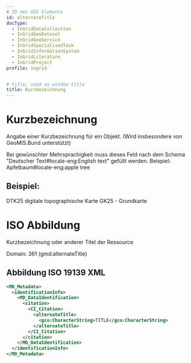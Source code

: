 ```yaml
---
# ID des GUI Elements
id: alternateTitle
docType:
  - InGridDataCollection
  - InGridGeoDataset
  - InGridGeoService
  - InGridSpecialisedTask
  - InGridInformationSystem
  - InGridLiterature
  - InGridProject
profile: ingrid


# title, used as window title
title: Kurzbezeichnung
---
```


# Kurzbezeichnung

Angabe einer Kurzbezeichnung für ein Objekt. (Wird insbesondere von GeoMIS.Bund unterstützt)

Bei gewünschter Mehrsprachigkeit muss dieses Feld nach dem Schema "Deutscher Text#locale-eng:English text" gefüllt werden. Beispiel: Apfelbaum#locale-eng:apple tree

## Beispiel:

DTK25 digitale topographische Karte GK25 - Grundkarte

# ISO Abbildung

Kurzbezeichnung oder anderer Titel der Ressource

Domain: 361 (gmd:alternateTitle)

## Abbildung ISO 19139 XML

```XML
<MD_Metadata>
  <identificationInfo>
    <MD_DataIdentification>
      <citation>
        <CI_Citation>
          <alternateTitle>
            <gco:CharacterString>TITLE</gco:CharacterString>
          </alternateTitle>
        </CI_Citation>
      </citation>
    </MD_DataIdentification>
  </identificationInfo>
</MD_Metadata>
```
